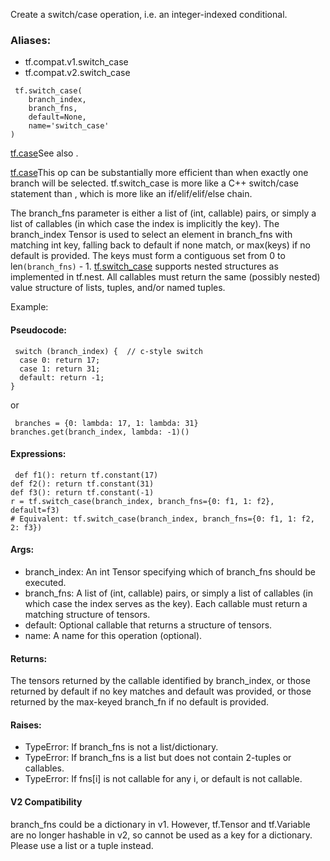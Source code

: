 Create a switch/case operation, i.e. an integer-indexed conditional.
### Aliases:
- tf.compat.v1.switch_case
- tf.compat.v2.switch_case

```
 tf.switch_case(
    branch_index,
    branch_fns,
    default=None,
    name='switch_case'
)
```
[tf.case](https://tensorflow.google.cn/api_docs/python/tf/case)See also .

[tf.case](https://tensorflow.google.cn/api_docs/python/tf/case)This op can be substantially more efficient than  when exactly one branch will be selected. tf.switch_case is more like a C++ switch/case statement than , which is more like an if/elif/elif/else chain.

The branch_fns parameter is either a list of (int, callable) pairs, or simply a list of callables (in which case the index is implicitly the key). The branch_index Tensor is used to select an element in branch_fns with matching int key, falling back to default if none match, or max(keys) if no default is provided. The keys must form a contiguous set from 0 to len``(branch_fns)`` - 1.
[tf.switch_case](https://tensorflow.google.cn/api_docs/python/tf/switch_case) supports nested structures as implemented in tf.nest. All callables must return the same (possibly nested) value structure of lists, tuples, and/or named tuples.

Example:
#### Pseudocode:

```
 switch (branch_index) {  // c-style switch
  case 0: return 17;
  case 1: return 31;
  default: return -1;
}
```
or

```
 branches = {0: lambda: 17, 1: lambda: 31}
branches.get(branch_index, lambda: -1)()
```
#### Expressions:

```
 def f1(): return tf.constant(17)
def f2(): return tf.constant(31)
def f3(): return tf.constant(-1)
r = tf.switch_case(branch_index, branch_fns={0: f1, 1: f2}, default=f3)
# Equivalent: tf.switch_case(branch_index, branch_fns={0: f1, 1: f2, 2: f3})
```
#### Args:
- branch_index: An int Tensor specifying which of branch_fns should be executed.
- branch_fns: A list of (int, callable) pairs, or simply a list of callables (in which case the index serves as the key). Each callable must return a matching structure of tensors.
- default: Optional callable that returns a structure of tensors.
- name: A name for this operation (optional).
#### Returns:
The tensors returned by the callable identified by branch_index, or those returned by default if no key matches and default was provided, or those returned by the max-keyed branch_fn if no default is provided.
#### Raises:
- TypeError: If branch_fns is not a list/dictionary.
- TypeError: If branch_fns is a list but does not contain 2-tuples or callables.
- TypeError: If fns[i] is not callable for any i, or default is not callable.
#### V2 Compatibility
branch_fns could be a dictionary in v1. However, tf.Tensor and tf.Variable are no longer hashable in v2, so cannot be used as a key for a dictionary. Please use a list or a tuple instead.
